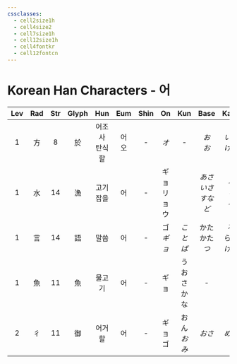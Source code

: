 ```yaml
---
cssclasses:
  - cell2size1h
  - cell4size2
  - cell7size1h
  - cell12size1h
  - cell4fontkr
  - cell12fontcn
---
```


# Korean Han Characters - 어

| Lev | Rad | Str | Glyph |    Hun     |  Eum   | Shin |    On     |       Kun        |       Base        |      Kana       | Simp |    Man     | Can  | Viet |
| :-: | :-: | :-: | :---: | :--------: | :----: | :--: | :-------: | :--------------: | :---------------: | :-------------: | :--: | :--------: | :--: | :--: |
|  1  |  方  |  8  |   於   | 어조사<br>탄식할 | 어<br>오 |  -   |    *オ*    |        -         |     *お<br>お*      |   *いて<br>ける*    |  -   | *yū<br>yú* | jyu1 |  ư   |
|  1  |  水  | 14  |   漁   |    고기잡을    |   어    |  -   | ギョ<br>リョウ |                  | *あさ<br>いさ<br>すなど* |  *る<br>り<br>る*  |  渔   |     yú     | jyu4 | ngư  |
|  1  |  言  | 14  |   語   |     말씀     |   어    |  -   | ゴ<br>*ギョ* |      *ことば*       |  かた<br>かた<br>*つ*  | る<br>らう<br>*げる* |  语   |     yǔ     | jyu5 | ngữ  |
|  1  |  魚  | 11  |   魚   |    물고기     |   어    |  -   |    ギョ     |    うお<br>さかな     |         -         |        -        |  鱼   |     yú     | jyu4 | ngư  |
|  2  |  彳  | 11  |   御   |    어거할     |   어    |  -   |  ギョ<br>ゴ  | おん<br>*お*<br>*み* |       *おさ*        |      *める*       |  -   |     yù     | jyu6 | ngự  |
